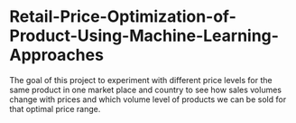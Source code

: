 # Retail-Price-Optimization-of-Product-Using-Machine-Learning-Approaches
The goal of this project to experiment with different price levels for the same product in one market place and country to see how sales volumes change with prices and which volume level of products we can be sold for that optimal price range.
